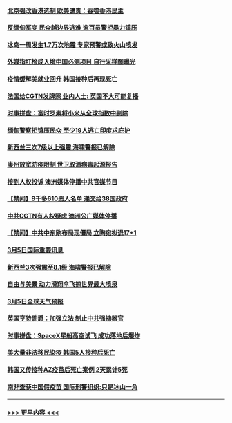 #### [北京强改香港选制 欧美谴责：吞噬香港民主](../pages/prog202/a103068085.md?t=03062151) 
#### [反缅甸军变 民众越边界逃难 逾百员警拒暴力镇压](../pages/prog202/a103067999.md?t=03062151) 
#### [冰岛一周发生1.7万次地震 专家预警或致火山喷发](../pages/prog202/a103067530.md?t=03062151) 
#### [外媒指肛检成入境中国必测项目 自行采样图曝光](../pages/prog202/a103067771.md?t=03062151) 
#### [疫情缓解美就业回升 韩国接种后再现死亡](../pages/prog202/a103067832.md?t=03062151) 
#### [法国给CGTN发牌照 业内人士: 英国不大可能复播](../pages/prog202/a103067751.md?t=03062151) 
#### [时事拼盘：富时罗素将小米从全球指数中剔除](../pages/prog202/a103067788.md?t=03062151) 
#### [缅甸警察拒镇压民众 至少19人逃亡印度求庇护](../pages/prog202/a103067718.md?t=03062151) 
#### [新西兰三次7级以上强震 海啸警报已解除](../pages/prog202/a103067639.md?t=03062151) 
#### [康州放宽防疫限制 世卫取消病毒起源报告](../pages/prog202/a103067627.md?t=03062151) 
#### [接到人权投诉 澳洲媒体停播中共官媒节目](../pages/prog202/a103067525.md?t=03062151) 
#### [【禁闻】9千多610恶人名单 递交给38国政府](../pages/prog202/a103067593.md?t=03062151) 
#### [中共CGTN有人权疑虑 澳洲公广媒体停播](../pages/prog202/a103067601.md?t=03062151) 
#### [【禁闻】中共中东欧布局现僵局 立陶宛拟退17+1](../pages/prog202/a103067543.md?t=03062151) 
#### [3月5日国际重要讯息](../pages/prog202/a103067377.md?t=03062151) 
#### [新西兰3次强震至8.1级 海啸警报已解除](../pages/prog202/a103067178.md?t=03062151) 
#### [自由与美景 动力滑翔伞飞掠世界最大喷泉](../pages/prog202/a103067169.md?t=03062151) 
#### [3月5日全球天气预报](../pages/prog202/a103067106.md?t=03062151) 
#### [英国亨特勋爵：加强立法 制止中共强摘器官](../pages/prog202/a103067101.md?t=03062151) 
#### [时事拼盘：SpaceX星船高空试飞 成功落地后爆炸](../pages/prog202/a103067089.md?t=03062151) 
#### [美大量非法移民染疫 韩国5人接种后死亡](../pages/prog202/a103067072.md?t=03062151) 
#### [韩国又传接种AZ疫苗后死亡案例 2天累计5死](../pages/prog202/a103067040.md?t=03062151) 
#### [南非查获中国假疫苗 国际刑警组织:只是冰山一角](../pages/prog202/a103067025.md?t=03062151) 

----
#### [ >>> 更早内容 <<< ](../indexes/prog202-earlier.md)
